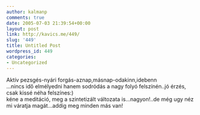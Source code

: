 ```yaml
---
author: kalmanp
comments: true
date: 2005-07-03 21:39:54+00:00
layout: post
link: http://kavics.me/449/
slug: '449'
title: Untitled Post
wordpress_id: 449
categories:
- Uncategorized
---
```


Aktív pezsgés-nyári forgás-aznap,másnap-odakinn,idebenn  
...nincs idő elmélyedni hanem sodródás a nagy folyó felszínén..jó érzés, csak kissé néha felszínes:)  
kéne a meditáció, meg a szintetizált változata is...nagyon!..de még ugy néz mi váratja magát...addig meg minden más van!  
  
  

